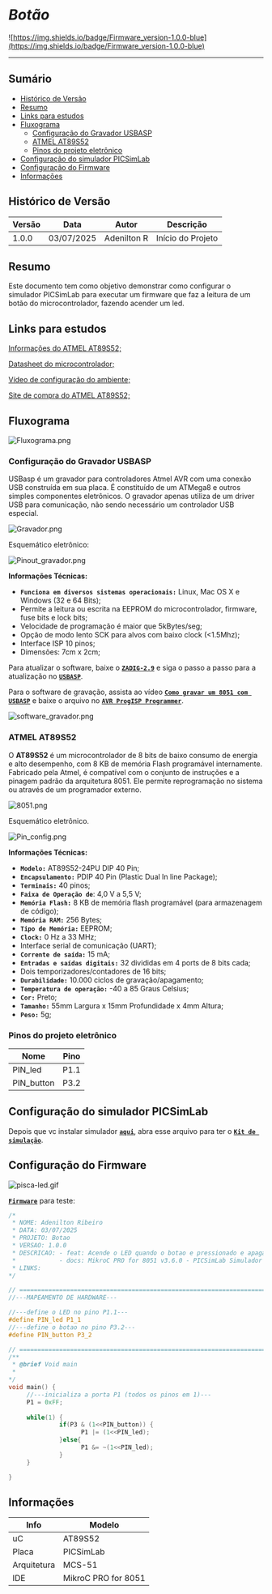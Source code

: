 # _Botão_

![https://img.shields.io/badge/Firmware_version-1.0.0-blue](https://img.shields.io/badge/Firmware_version-1.0.0-blue)

---

## Sumário

- [Histórico de Versão](#histórico-de-versão)
- [Resumo](#resumo)
- [Links para estudos](#links-para-estudos)
- [Fluxograma](#fluxograma)
    - [Configuração do Gravador USBASP](#configuração-do-gravador-usbasp)
    - [ATMEL AT89S52](#atmel-at89s52)
    - [Pinos do projeto eletrônico](#pinos-do-projeto-eletrônico)
- [Configuração do simulador PICSimLab](#configuração-do-simulador-picsimlab)
- [Configuração do Firmware](#configuração-do-firmware)
- [Informações](#informações)

## Histórico de Versão

| Versão | Data       | Autor       | Descrição         |
|--------|------------|-------------|-------------------|
| 1.0.0  | 03/07/2025 | Adenilton R | Início do Projeto |

## Resumo

Este documento tem como objetivo demonstrar como configurar o simulador PICSimLab para executar um firmware que faz a leitura de um botão do microcontrolador, fazendo acender um led.

## Links para estudos

[Informações do ATMEL AT89S52;](https://www.microchip.com/en-us/product/at89s52)

[Datasheet do microcontrolador;](https://ww1.microchip.com/downloads/en/DeviceDoc/doc1919.pdf)

[Vídeo de configuração do ambiente;](https://www.youtube.com/watch?v=QY_adW902Uw&t)

[Site de compra do ATMEL AT89S52;](https://www.saravati.com.br/microcontrolador-at89s52-24pu-dip-40-pin.html)

## Fluxograma

![Fluxograma.png](Docs/Fluxograma.png)

### Configuração do Gravador USBASP

USBasp é um gravador para controladores Atmel AVR com uma conexão USB construída em sua placa. É constituído de um ATMega8 e outros simples componentes eletrônicos. O gravador apenas utiliza de um driver USB para comunicação, não sendo necessário um controlador USB especial.

![Gravador.png](Docs/Gravador.png)

Esquemático eletrônico:

![Pinout_gravador.png](Docs/Pinout_gravador.png)

**Informações Técnicas:**

- **`Funciona em diversos sistemas operacionais:`** Linux, Mac OS X e Windows (32 e 64 Bits);
- Permite a leitura ou escrita na EEPROM do microcontrolador, firmware, fuse bits e lock bits;
- Velocidade de programação é maior que 5kBytes/seg;
- Opção de modo lento SCK para alvos com baixo clock (<1.5Mhz);
- Interface ISP 10 pinos;
- Dimensões: 7cm x 2cm;

Para atualizar o software, baixe o [**`ZADIG-2.9`**](https://github.com/pbatard/libwdi/releases/tag/v1.5.1) e siga o passo a passo para a atualização no [**`USBASP`**](https://www.instructables.com/USBASP-Installation-in-Windows-10/).

Para o software de gravação, assista ao vídeo [**`Como gravar um 8051 com USBASP`**](https://www.youtube.com/watch?v=EKlpHcpSUzQ) e baixe o arquivo no [**`AVR ProgISP Programmer`**](https://github.com/ioelectro/avr-progisp-programmer).

![software_gravador.png](Docs/software_gravador.png)

### ATMEL AT89S52

O **AT89S52** é um microcontrolador de 8 bits de baixo consumo de energia e alto desempenho, com 8 KB de memória Flash programável internamente. Fabricado pela Atmel, é compatível com o conjunto de instruções e a pinagem padrão da arquitetura 8051. Ele permite reprogramação no sistema ou através de um programador externo.

![8051.png](Docs/8051.png)

Esquemático eletrônico.

![Pin_config.png](Docs/Pin_config.png)

**Informações Técnicas:**

- **`Modelo:`** AT89S52-24PU DIP 40 Pin;
- **`Encapsulamento:`** PDIP 40 Pin (Plastic Dual In line Package);
- **`Terminais:`** 40 pinos;
- **`Faixa de Operação de`**: 4,0 V a 5,5 V;
- **`Memória Flash:`** 8 KB de memória flash programável (para armazenagem de código);
- **`Memória RAM:`** 256 Bytes;
- **`Tipo de Memória:`** EEPROM;
- **`Clock:`** 0 Hz a 33 MHz;
- Interface serial de comunicação (UART);
- **`Corrente de saída:`** 15 mA;
- **`Entradas e saídas digitais:`** 32 divididas em 4 ports de 8 bits cada;
- Dois temporizadores/contadores de 16 bits;
- **`Durabilidade:`** 10.000 ciclos de gravação/apagamento;
- **`Temperatura de operação:`** -40 a 85 Graus Celsius;
- **`Cor:`** Preto;
- **`Tamanho:`** 55mm Largura x 15mm Profundidade x 4mm Altura;
- **`Peso:`** 5g;

### Pinos do projeto eletrônico

| Nome        | Pino       |
|-------------|------------|
| PIN_led     | P1.1       |
| PIN_button  | P3.2       |

## Configuração do simulador PICSimLab

Depois que vc instalar simulador [**`aqui`**](https://github.com/AdeniltonR/Exemplos-de-firmware-para-8051/tree/main?tab=readme-ov-file#instala%C3%A7%C3%A3o-picsimlab), abra esse arquivo para ter o [**`Kit de simulação`**]().

## Configuração do Firmware

![pisca-led.gif](Docs/esquematico.png)

[**`Firmware`**]() para teste:

```c
/*
 * NOME: Adenilton Ribeiro
 * DATA: 03/07/2025
 * PROJETO: Botao
 * VERSAO: 1.0.0
 * DESCRICAO: - feat: Acende o LED quando o botao e pressionado e apaga quando solto
 *            - docs: MikroC PRO for 8051 v3.6.0 - PICSimLab Simulador 0.9.1
 * LINKS:
*/

// ========================================================================================================
//---MAPEAMENTO DE HARDWARE---

//---define o LED no pino P1.1---
#define PIN_led P1_1
//---define o botao no pino P3.2---
#define PIN_button P3_2

// ========================================================================================================
/**
 * @brief Void main
 *
*/
void main() {
     //---inicializa a porta P1 (todos os pinos em 1)---
     P1 = 0xFF;
     
     while(1) {
              if(P3 & (1<<PIN_button)) {
                    P1 |= (1<<PIN_led);
              }else{
                    P1 &= ~(1<<PIN_led);
              }
     }

}
```

## Informações

| Info        | Modelo              |
|-------------|---------------------|
| uC          | AT89S52             |
| Placa       | PICSimLab           |
| Arquitetura | MCS-51              |
| IDE         | MikroC PRO for 8051 |